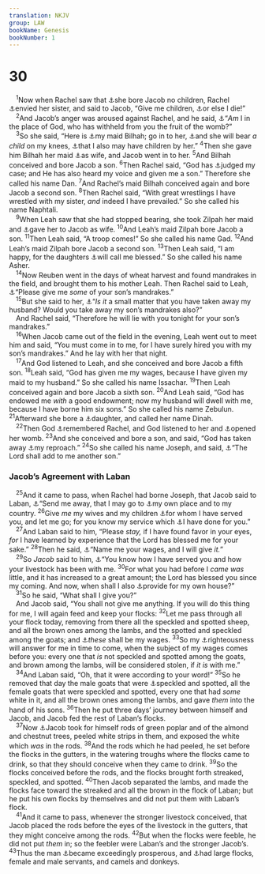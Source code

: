 ```yaml
---
translation: NKJV
group: LAW
bookName: Genesis 
bookNumber: 1
---
```


<div class="title"><h1>30</h1></div>
<span class="verse sa_30_1"> <sup>1</sup>Now when Rachel saw that <a data-toggle="tooltip" data-placement="bottom" title="Gen. 16:1, 2; 29:31">⚓</a>she bore Jacob no children, Rachel <a data-toggle="tooltip" data-placement="bottom" title="Gen. 37:11">⚓</a>envied her sister, and said to Jacob, “Give me children, <a data-toggle="tooltip" data-placement="bottom" title="1 Sam. 1:5, 6; (Job 5:2)">⚓</a>or else I die!”<br/></span>
<span class="verse sa_30_2"> <sup>2</sup>And Jacob’s anger was aroused against Rachel, and he said, <a data-toggle="tooltip" data-placement="bottom" title="Gen. 16:2; 1 Sam. 1:5">⚓</a>“<i>Am</i> I in the place of God, who has withheld from you the fruit of the womb?”<br/></span>
<span class="verse sa_30_3"> <sup>3</sup>So she said, “Here is <a data-toggle="tooltip" data-placement="bottom" title="Gen. 16:2">⚓</a>my maid Bilhah; go in to her, <a data-toggle="tooltip" data-placement="bottom" title="Gen. 50:23; Job 3:12">⚓</a>and she will bear <i>a</i> <i>child</i> on my knees, <a data-toggle="tooltip" data-placement="bottom" title="Gen. 16:2, 3">⚓</a>that I also may have children by her.” </span>
<span class="verse sa_30_4"><sup>4</sup>Then she gave him Bilhah her maid <a data-toggle="tooltip" data-placement="bottom" title="Gen. 16:3, 4">⚓</a>as wife, and Jacob went in to her. </span>
<span class="verse sa_30_5"><sup>5</sup>And Bilhah conceived and bore Jacob a son. </span>
<span class="verse sa_30_6"><sup>6</sup>Then Rachel said, “God has <a data-toggle="tooltip" data-placement="bottom" title="Gen. 18:25; Ps. 35:24; 43:1; Lam. 3:59">⚓</a>judged my case; and He has also heard my voice and given me a son.” Therefore she called his name Dan. </span>
<span class="verse sa_30_7"><sup>7</sup>And Rachel’s maid Bilhah conceived again and bore Jacob a second son. </span>
<span class="verse sa_30_8"><sup>8</sup>Then Rachel said, “With great wrestlings I have wrestled with my sister, <i>and</i> indeed I have prevailed.” So she called his name Naphtali.<br/></span>
<span class="verse sa_30_9"> <sup>9</sup>When Leah saw that she had stopped bearing, she took Zilpah her maid and <a data-toggle="tooltip" data-placement="bottom" title="Gen. 30:4">⚓</a>gave her to Jacob as wife. </span>
<span class="verse sa_30_10"><sup>10</sup>And Leah’s maid Zilpah bore Jacob a son. </span>
<span class="verse sa_30_11"><sup>11</sup>Then Leah said, “A troop comes!” So she called his name Gad. </span>
<span class="verse sa_30_12"><sup>12</sup>And Leah’s maid Zilpah bore Jacob a second son. </span>
<span class="verse sa_30_13"><sup>13</sup>Then Leah said, “I am happy, for the daughters <a data-toggle="tooltip" data-placement="bottom" title="Prov. 31:28; Luke 1:48">⚓</a>will call me blessed.” So she called his name Asher.<br/></span>
<span class="verse sa_30_14"> <sup>14</sup>Now Reuben went in the days of wheat harvest and found mandrakes in the field, and brought them to his mother Leah. Then Rachel said to Leah, <a data-toggle="tooltip" data-placement="bottom" title="Gen. 25:30">⚓</a>“Please give me <i>some</i> of your son’s mandrakes.”<br/></span>
<span class="verse sa_30_15"> <sup>15</sup>But she said to her, <a data-toggle="tooltip" data-placement="bottom" title="(Num. 16:9, 13)">⚓</a>“<i>Is</i> <i>it</i> a small matter that you have taken away my husband? Would you take away my son’s mandrakes also?”<br/> And Rachel said, “Therefore he will lie with you tonight for your son’s mandrakes.”<br/></span>
<span class="verse sa_30_16"> <sup>16</sup>When Jacob came out of the field in the evening, Leah went out to meet him and said, “You must come in to me, for I have surely hired you with my son’s mandrakes.” And he lay with her that night.<br/></span>
<span class="verse sa_30_17"> <sup>17</sup>And God listened to Leah, and she conceived and bore Jacob a fifth son. </span>
<span class="verse sa_30_18"><sup>18</sup>Leah said, “God has given me my wages, because I have given my maid to my husband.” So she called his name Issachar. </span>
<span class="verse sa_30_19"><sup>19</sup>Then Leah conceived again and bore Jacob a sixth son. </span>
<span class="verse sa_30_20"><sup>20</sup>And Leah said, “God has endowed me <i>with</i> a good endowment; now my husband will dwell with me, because I have borne him six sons.” So she called his name Zebulun. </span>
<span class="verse sa_30_21"><sup>21</sup>Afterward she bore a <a data-toggle="tooltip" data-placement="bottom" title="Gen. 34:1">⚓</a>daughter, and called her name Dinah.<br/></span>
<span class="verse sa_30_22"> <sup>22</sup>Then God <a data-toggle="tooltip" data-placement="bottom" title="Gen. 19:29; 1 Sam. 1:19, 20">⚓</a>remembered Rachel, and God listened to her and <a data-toggle="tooltip" data-placement="bottom" title="Gen. 29:31">⚓</a>opened her womb. </span>
<span class="verse sa_30_23"><sup>23</sup>And she conceived and bore a son, and said, “God has taken away <a data-toggle="tooltip" data-placement="bottom" title="1 Sam. 1:6; Is. 4:1; Luke 1:25">⚓</a>my reproach.” </span>
<span class="verse sa_30_24"><sup>24</sup>So she called his name Joseph, and said, <a data-toggle="tooltip" data-placement="bottom" title="Gen. 35:16–18">⚓</a>“The Lord shall add to me another son.”<br/></span>
<div class="title"><h3>Jacob’s Agreement with Laban</h3></div>
<span class="verse sa_30_25"> <sup>25</sup>And it came to pass, when Rachel had borne Joseph, that Jacob said to Laban, <a data-toggle="tooltip" data-placement="bottom" title="Gen. 24:54, 56">⚓</a>“Send me away, that I may go to <a data-toggle="tooltip" data-placement="bottom" title="Gen. 18:33">⚓</a>my own place and to my country. </span>
<span class="verse sa_30_26"><sup>26</sup>Give <i>me</i> my wives and my children <a data-toggle="tooltip" data-placement="bottom" title="Gen. 29:18–20, 27, 30; Hos. 12:12">⚓</a>for whom I have served you, and let me go; for you know my service which <a data-toggle="tooltip" data-placement="bottom" title="Gen. 26:24; 39:3; Is. 61:9">⚓</a>I have done for you.”<br/></span>
<span class="verse sa_30_27"> <sup>27</sup>And Laban said to him, “Please <i>stay,</i> if I have found favor in your eyes, <i>for</i> I have learned by experience that the Lord has blessed me for your sake.” </span>
<span class="verse sa_30_28"><sup>28</sup>Then he said, <a data-toggle="tooltip" data-placement="bottom" title="Gen. 29:15; 31:7, 41">⚓</a>“Name me your wages, and I will give <i>it.</i>”<br/></span>
<span class="verse sa_30_29"> <sup>29</sup>So <i>Jacob</i> said to him, <a data-toggle="tooltip" data-placement="bottom" title="Gen. 31:6, 38–40; Matt. 24:45; Titus 2:10">⚓</a>“You know how I have served you and how your livestock has been with me. </span>
<span class="verse sa_30_30"><sup>30</sup>For what you had before I <i>came</i> <i>was</i> little, and it has increased to a great amount; the Lord has blessed you since my coming. And now, when shall I also <a data-toggle="tooltip" data-placement="bottom" title="(1 Tim. 5:8)">⚓</a>provide for my own house?”<br/></span>
<span class="verse sa_30_31"> <sup>31</sup>So he said, “What shall I give you?”<br/> And Jacob said, “You shall not give me anything. If you will do this thing for me, I will again feed and keep your flocks: </span>
<span class="verse sa_30_32"><sup>32</sup>Let me pass through all your flock today, removing from there all the speckled and spotted sheep, and all the brown ones among the lambs, and the spotted and speckled among the goats; and <a data-toggle="tooltip" data-placement="bottom" title="Gen. 31:8">⚓</a><i>these</i> shall be my wages. </span>
<span class="verse sa_30_33"><sup>33</sup>So my <a data-toggle="tooltip" data-placement="bottom" title="Ps. 37:6">⚓</a>righteousness will answer for me in time to come, when the subject of my wages comes before you: every one that <i>is</i> not speckled and spotted among the goats, and brown among the lambs, will be considered stolen, if <i>it</i> <i>is</i> with me.”<br/></span>
<span class="verse sa_30_34"> <sup>34</sup>And Laban said, “Oh, that it were according to your word!” </span>
<span class="verse sa_30_35"><sup>35</sup>So he removed that day the male goats that were <a data-toggle="tooltip" data-placement="bottom" title="Gen. 31:9–12">⚓</a>speckled and spotted, all the female goats that were speckled and spotted, every one that had <i>some</i> white in it, and all the brown ones among the lambs, and gave <i>them</i> into the hand of his sons. </span>
<span class="verse sa_30_36"><sup>36</sup>Then he put three days’ journey between himself and Jacob, and Jacob fed the rest of Laban’s flocks.<br/></span>
<span class="verse sa_30_37"> <sup>37</sup>Now <a data-toggle="tooltip" data-placement="bottom" title="Gen. 31:9–12">⚓</a>Jacob took for himself rods of green poplar and of the almond and chestnut trees, peeled white strips in them, and exposed the white which <i>was</i> in the rods. </span>
<span class="verse sa_30_38"><sup>38</sup>And the rods which he had peeled, he set before the flocks in the gutters, in the watering troughs where the flocks came to drink, so that they should conceive when they came to drink. </span>
<span class="verse sa_30_39"><sup>39</sup>So the flocks conceived before the rods, and the flocks brought forth streaked, speckled, and spotted. </span>
<span class="verse sa_30_40"><sup>40</sup>Then Jacob separated the lambs, and made the flocks face toward the streaked and all the brown in the flock of Laban; but he put his own flocks by themselves and did not put them with Laban’s flock.<br/></span>
<span class="verse sa_30_41"> <sup>41</sup>And it came to pass, whenever the stronger livestock conceived, that Jacob placed the rods before the eyes of the livestock in the gutters, that they might conceive among the rods. </span>
<span class="verse sa_30_42"><sup>42</sup>But when the flocks were feeble, he did not put <i>them</i> in; so the feebler were Laban’s and the stronger Jacob’s. </span>
<span class="verse sa_30_43"><sup>43</sup>Thus the man <a data-toggle="tooltip" data-placement="bottom" title="Gen. 12:16; 30:30">⚓</a>became exceedingly prosperous, and <a data-toggle="tooltip" data-placement="bottom" title="Gen. 13:2; 24:35; 26:13, 14">⚓</a>had large flocks, female and male servants, and camels and donkeys.<br/></span>
